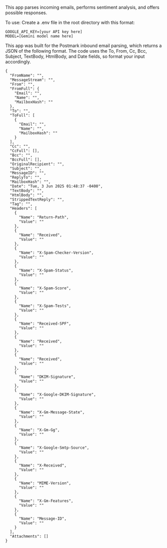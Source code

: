 This app parses incoming emails, performs sentiment analysis, and offers possible responses.

To use:
Create a .env file in the root directory with this format:
```
GOOGLE_API_KEY=[your API key here]
MODEL=[Gemini model name here]
```

This app was built for the Postmark inbound email parsing, which returns a JSON of the following format. The code uses the To, From, Cc, Bcc, Subject, TextBody, HtmlBody, and Date fields, so format your input accordingly.
```
{
  "FromName": "",
  "MessageStream": "",
  "From": "",
  "FromFull": {
    "Email": "",
    "Name": "",
    "MailboxHash": ""
  },
  "To": "",
  "ToFull": [
    {
      "Email": "",
      "Name": "",
      "MailboxHash": ""
    }
  ],
  "Cc": "",
  "CcFull": [],
  "Bcc": "",
  "BccFull": [],
  "OriginalRecipient": "",
  "Subject": "",
  "MessageID": "",
  "ReplyTo": "",
  "MailboxHash": "",
  "Date": "Tue, 3 Jun 2025 01:48:37 -0400",
  "TextBody": "",
  "HtmlBody": "",
  "StrippedTextReply": "",
  "Tag": "",
  "Headers": [
    {
      "Name": "Return-Path",
      "Value": ""
    },
    {
      "Name": "Received",
      "Value": ""
    },
    {
      "Name": "X-Spam-Checker-Version",
      "Value": ""
    },
    {
      "Name": "X-Spam-Status",
      "Value": ""
    },
    {
      "Name": "X-Spam-Score",
      "Value": ""
    },
    {
      "Name": "X-Spam-Tests",
      "Value": ""
    },
    {
      "Name": "Received-SPF",
      "Value": ""
    },
    {
      "Name": "Received",
      "Value": ""
    },
    {
      "Name": "Received",
      "Value": ""
    },
    {
      "Name": "DKIM-Signature",
      "Value": ""
    },
    {
      "Name": "X-Google-DKIM-Signature",
      "Value": ""
    },
    {
      "Name": "X-Gm-Message-State",
      "Value": ""
    },
    {
      "Name": "X-Gm-Gg",
      "Value": ""
    },
    {
      "Name": "X-Google-Smtp-Source",
      "Value": ""
    },
    {
      "Name": "X-Received",
      "Value": ""
    },
    {
      "Name": "MIME-Version",
      "Value": ""
    },
    {
      "Name": "X-Gm-Features",
      "Value": ""
    },
    {
      "Name": "Message-ID",
      "Value": ""
    }
  ],
  "Attachments": []
}
```
